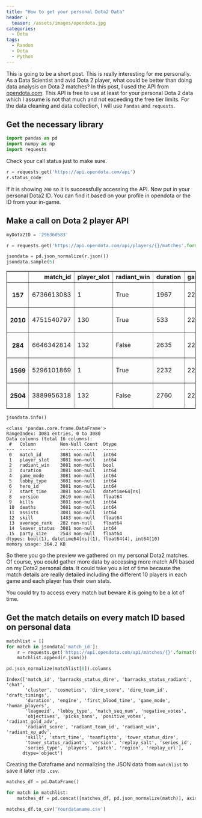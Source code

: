 ```yaml
---
title: "How to get your personal Dota2 Data"
header :
  teaser: /assets/images/opendota.jpg
categories:
  - Dota
tags:
  - Random
  - Dota
  - Python
---
```


This is going to be a short post. This is really interesting for me personally. As a Data Scientist and avid Dota 2 player, what could be better than doing data analysis on Dota 2 matches? In this post, I used the API from [opendota.com](https://www.opendota.com/api-keys). This API is free to use at least for your personal Dota 2 data which I assume is not that much and not exceeding the free tier limits. For the data cleaning and data collection, I will use `Pandas` and `requests`.

## Get the necessary library
```python
import pandas as pd
import numpy as np
import requests
```

Check your call status just to make sure.

```python
r = requests.get('https://api.opendota.com/api')
r.status_code
```

If it is showing `200` so it is successfully accessing the API. Now put in your personal Dota2 ID. You can find it based on your profile in opendota or the ID from your in-game.

## Make a call on Dota 2 player API

```python
myDota2ID = '296360583'

r = requests.get('https://api.opendota.com/api/players/{}/matches'.format(myDota2ID))

jsondata = pd.json_normalize(r.json())
jsondata.sample(5)
```
<table border="1" class="dataframe">
  <thead>
    <tr style="text-align: right;">
      <th></th>
      <th>match_id</th>
      <th>player_slot</th>
      <th>radiant_win</th>
      <th>duration</th>
      <th>game_mode</th>
      <th>lobby_type</th>
      <th>hero_id</th>
      <th>start_time</th>
      <th>version</th>
      <th>kills</th>
      <th>deaths</th>
      <th>assists</th>
      <th>skill</th>
      <th>average_rank</th>
      <th>leaver_status</th>
      <th>party_size</th>
    </tr>
  </thead>
  <tbody>
    <tr>
      <th>157</th>
      <td>6736613083</td>
      <td>1</td>
      <td>True</td>
      <td>1967</td>
      <td>22</td>
      <td>0</td>
      <td>119</td>
      <td>2022-09-02 10:17:16</td>
      <td>NaN</td>
      <td>5</td>
      <td>8</td>
      <td>23</td>
      <td>NaN</td>
      <td>62.0</td>
      <td>0</td>
      <td>1.0</td>
    </tr>
    <tr>
      <th>2010</th>
      <td>4751540797</td>
      <td>130</td>
      <td>True</td>
      <td>533</td>
      <td>22</td>
      <td>0</td>
      <td>119</td>
      <td>2019-05-14 17:03:25</td>
      <td>21.0</td>
      <td>1</td>
      <td>1</td>
      <td>3</td>
      <td>1.0</td>
      <td>NaN</td>
      <td>3</td>
      <td>5.0</td>
    </tr>
    <tr>
      <th>284</th>
      <td>6646342814</td>
      <td>132</td>
      <td>False</td>
      <td>2635</td>
      <td>22</td>
      <td>0</td>
      <td>96</td>
      <td>2022-07-03 18:00:18</td>
      <td>21.0</td>
      <td>5</td>
      <td>6</td>
      <td>24</td>
      <td>NaN</td>
      <td>NaN</td>
      <td>0</td>
      <td>1.0</td>
    </tr>
    <tr>
      <th>1569</th>
      <td>5296101869</td>
      <td>1</td>
      <td>True</td>
      <td>2232</td>
      <td>22</td>
      <td>0</td>
      <td>128</td>
      <td>2020-03-16 15:02:32</td>
      <td>21.0</td>
      <td>6</td>
      <td>5</td>
      <td>21</td>
      <td>1.0</td>
      <td>NaN</td>
      <td>0</td>
      <td>4.0</td>
    </tr>
    <tr>
      <th>2504</th>
      <td>3889956318</td>
      <td>132</td>
      <td>False</td>
      <td>2760</td>
      <td>22</td>
      <td>0</td>
      <td>68</td>
      <td>2018-05-14 14:57:06</td>
      <td>21.0</td>
      <td>5</td>
      <td>9</td>
      <td>14</td>
      <td>NaN</td>
      <td>NaN</td>
      <td>0</td>
      <td>5.0</td>
    </tr>
  </tbody>
</table>

```python
jsondata.info()
```

```
<class 'pandas.core.frame.DataFrame'>
RangeIndex: 3081 entries, 0 to 3080
Data columns (total 16 columns):
 #   Column         Non-Null Count  Dtype         
---  ------         --------------  -----         
 0   match_id       3081 non-null   int64         
 1   player_slot    3081 non-null   int64         
 2   radiant_win    3081 non-null   bool          
 3   duration       3081 non-null   int64         
 4   game_mode      3081 non-null   int64         
 5   lobby_type     3081 non-null   int64         
 6   hero_id        3081 non-null   int64         
 7   start_time     3081 non-null   datetime64[ns]
 8   version        2619 non-null   float64       
 9   kills          3081 non-null   int64         
 10  deaths         3081 non-null   int64         
 11  assists        3081 non-null   int64         
 12  skill          1483 non-null   float64       
 13  average_rank   282 non-null    float64       
 14  leaver_status  3081 non-null   int64         
 15  party_size     2543 non-null   float64       
dtypes: bool(1), datetime64[ns](1), float64(4), int64(10)
memory usage: 364.2 KB
```

So there you go the preview we gathered on my personal Dota2 matches. Of course, you could gather more data by accessing more match API based on my Dota2 personal data. It could take you a lot of time because the match details are really detailed including the different 10 players in each game and each player has their own stats. 

You could try to access every match but beware it is going to be a lot of time.

## Get the match details on every match ID based on personal data

```python
matchlist = []
for match in jsondata['match_id']:
    r = requests.get('https://api.opendota.com/api/matches/{}'.format(match))
    matchlist.append(r.json())

pd.json_normalize(matchlist[0]).columns
```

```
Index(['match_id', 'barracks_status_dire', 'barracks_status_radiant', 'chat',
       'cluster', 'cosmetics', 'dire_score', 'dire_team_id', 'draft_timings',
       'duration', 'engine', 'first_blood_time', 'game_mode', 'human_players',
       'leagueid', 'lobby_type', 'match_seq_num', 'negative_votes',
       'objectives', 'picks_bans', 'positive_votes', 'radiant_gold_adv',
       'radiant_score', 'radiant_team_id', 'radiant_win', 'radiant_xp_adv',
       'skill', 'start_time', 'teamfights', 'tower_status_dire',
       'tower_status_radiant', 'version', 'replay_salt', 'series_id',
       'series_type', 'players', 'patch', 'region', 'replay_url'],
      dtype='object')
```
Creating the Dataframe and normalizing the JSON data from `matchlist` to save it later into `.csv`.

```python
matches_df = pd.DataFrame()

for match in matchlist:
    matches_df = pd.concat([matches_df, pd.json_normalize(match)], axis=0) 

matches_df.to_csv('Yourdataname.csv')
```

  
